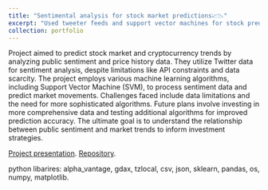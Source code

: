 ```yaml
---
title: "Sentimental analysis for stock market predictions📈📉"
excerpt: "Used tweeter feeds and support vector machines for stock prediction. <br/><img src='/images/Tweet-polarity.png'>"
collection: portfolio
---
```


Project aimed to predict stock market and cryptocurrency trends by analyzing public sentiment and price history data.
They utilize Twitter data for sentiment analysis, despite limitations like API constraints and data scarcity.
The project employs various machine learning algorithms, including Support Vector Machine (SVM), to process sentiment data and predict market movements.
Challenges faced include data limitations and the need for more sophisticated algorithms. Future plans involve investing in more comprehensive data and testing additional algorithms for improved prediction accuracy.
The ultimate goal is to understand the relationship between public sentiment and market trends to inform investment strategies.

[Project presentation](https://docs.google.com/presentation/d/1RdrKgfb9pMf4qdWB7XruEMABBWzuk07lzKX2olG92Qw/edit#slide=id.p3).
[Repository](https://github.com/kryogenica/ECE6254).

python libarires: alpha_vantage, gdax, tzlocal, csv, json, sklearn, pandas, os, numpy, matplotlib. 
